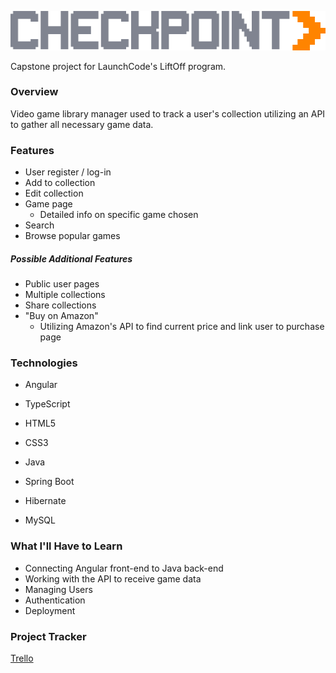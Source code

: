 ![Logo](https://raw.githubusercontent.com/T-Mev/checkpoint/master/src/main/checkpoint-frontend/src/assets/images/Logo.png)

Capstone project for LaunchCode's LiftOff program.

### Overview
Video game library manager used to track a user's collection utilizing an API to gather all necessary game data.

### Features
* User register / log-in
* Add to collection
* Edit collection
* Game page
    * Detailed info on specific game chosen
* Search
* Browse popular games

##### Possible Additional Features
* Public user pages
* Multiple collections
* Share collections
* "Buy on Amazon" 
    * Utilizing Amazon's API to find current price and link user to purchase page

### Technologies
* Angular
* TypeScript
* HTML5
* CSS3

* Java
* Spring Boot
* Hibernate
* MySQL

### What I'll Have to Learn
* Connecting Angular front-end to Java back-end
* Working with the API to receive game data
* Managing Users
* Authentication
* Deployment

### Project Tracker
[Trello](https://trello.com/b/YG3RGTYB/checkpoint)

